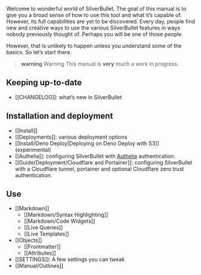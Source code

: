 Welcome to wonderful world of SilverBullet. The goal of this manual is to give you a broad sense of how to use this tool and what it’s capable of. However, its full capabilities are yet to be discovered. Every day, people find new and creative ways to use the various SilverBullet features in ways nobody previously thought of. Perhaps you will be one of those people.

However, that is unlikely to happen unless you understand some of the basics. So let’s start there.

> **warning** Warning
> This manual is **very** much a work in progress.

## Keeping up-to-date
* [[CHANGELOG]]: what’s new in SilverBullet

## Installation and deployment
* [[Install]]
* [[Deployments]]: various deployment options
* [[Install/Deno Deploy|Deploying on Deno Deploy with S3]] (experimental)
* [[Authelia]]: configuring SilverBullet with [Authelia](https://www.authelia.com/) authentication.
* [[Guide/Deployment/Cloudflare and Portainer]]: configuring SilverBullet with a Cloudflare tunnel, portainer and optional Cloudflare zero trust authentication.

## Use
* [[Markdown]]
  * [[Markdown/Syntax Highlighting]]
  * [[Markdown/Code Widgets]]
  * [[Live Queries]]
  * [[Live Templates]]
* [[Objects]]
  * [[Frontmatter]]
  * [[Attributes]]
* [[SETTINGS]]: A few settings you can tweak
* [[Manual/Outlines]]

